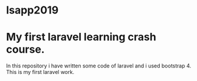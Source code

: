 # lsapp2019
# My first laravel learning crash course.
In this repository i have written some code of laravel and i used bootstrap 4.
This is my first laravel work.
